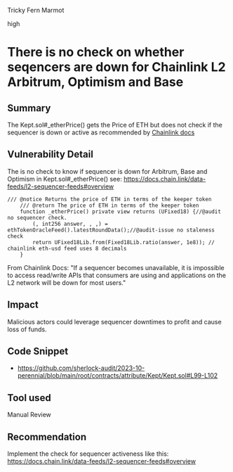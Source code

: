 Tricky Fern Marmot

high

# There is no check on whether seqencers are down for Chainlink L2  Arbitrum, Optimism and Base

## Summary
The Kept.sol#_etherPrice() gets the Price of ETH but does not check if the sequencer is down or active as recommended by [Chainlink docs](https://docs.chain.link/data-feeds/l2-sequencer-feeds#overview)

## Vulnerability Detail
The is no check to know if sequencer is down for Arbitrum, Base and Optimism in Kept.sol#_etherPrice()
see: https://docs.chain.link/data-feeds/l2-sequencer-feeds#overview

```solidity
/// @notice Returns the price of ETH in terms of the keeper token
    /// @return The price of ETH in terms of the keeper token
    function _etherPrice() private view returns (UFixed18) {//@audit no sequencer check.
        (, int256 answer, , ,) = ethTokenOracleFeed().latestRoundData();//@audit-issue no staleness check
        return UFixed18Lib.from(Fixed18Lib.ratio(answer, 1e8)); // chainlink eth-usd feed uses 8 decimals
    }
```
From Chainlink Docs:
"If a sequencer becomes unavailable, it is impossible to access read/write APIs that consumers are using and applications on the L2 network will be down for most users."

## Impact
Malicious actors could leverage sequencer downtimes to profit and cause loss of funds.

## Code Snippet
- https://github.com/sherlock-audit/2023-10-perennial/blob/main/root/contracts/attribute/Kept/Kept.sol#L99-L102

## Tool used
Manual Review

## Recommendation
Implement the check for sequencer activeness like this: https://docs.chain.link/data-feeds/l2-sequencer-feeds#overview